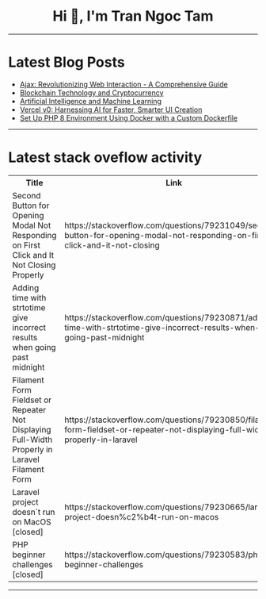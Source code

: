 <h1 align="center">Hi 👋, I'm Tran Ngoc Tam</h1>

---

# Latest Blog Posts 
<!-- BLOG-POST-LIST:START -->
- [Ajax: Revolutionizing Web Interaction - A Comprehensive Guide](https://dev.to/nozibul_islam_113b1d5334f/ajax-revolutionizing-web-interaction-a-comprehensive-guide-4am3)
- [Blockchain Technology and Cryptocurrency](https://dev.to/iskender83/blockchain-technology-and-cryptocurrency-4c5h)
- [Artificial Intelligence and Machine Learning](https://dev.to/iskender83/artificial-intelligence-and-machine-learning-3jc7)
- [Vercel v0: Harnessing AI for Faster, Smarter UI Creation](https://dev.to/philip_zhang_854092d88473/vercel-v0-harnessing-ai-for-faster-smarter-ui-creation-11k3)
- [Set Up PHP 8 Environment Using Docker with a Custom Dockerfile](https://dev.to/skipperhoa/set-up-php-8-environment-using-docker-with-a-custom-dockerfile-4ma2)
<!-- BLOG-POST-LIST:END -->

---

# Latest stack oveflow activity
<table>
  <tr><th>Title</th><th>Link</th></tr>
  <!-- STACKOVERFLOW:START --><tr><td>Second Button for Opening Modal Not Responding on First Click and It Not Closing Properly</td><td>https://stackoverflow.com/questions/79231049/second-button-for-opening-modal-not-responding-on-first-click-and-it-not-closing</td></tr><tr><td>Adding time with strtotime give incorrect results when going past midnight</td><td>https://stackoverflow.com/questions/79230871/adding-time-with-strtotime-give-incorrect-results-when-going-past-midnight</td></tr><tr><td>Filament Form Fieldset or Repeater Not Displaying Full-Width Properly in Laravel Filament Form</td><td>https://stackoverflow.com/questions/79230850/filament-form-fieldset-or-repeater-not-displaying-full-width-properly-in-laravel</td></tr><tr><td>Laravel project doesn´t run on MacOS [closed]</td><td>https://stackoverflow.com/questions/79230665/laravel-project-doesn%c2%b4t-run-on-macos</td></tr><tr><td>PHP beginner challenges [closed]</td><td>https://stackoverflow.com/questions/79230583/php-beginner-challenges</td></tr><!-- STACKOVERFLOW:END -->
</table>

---


